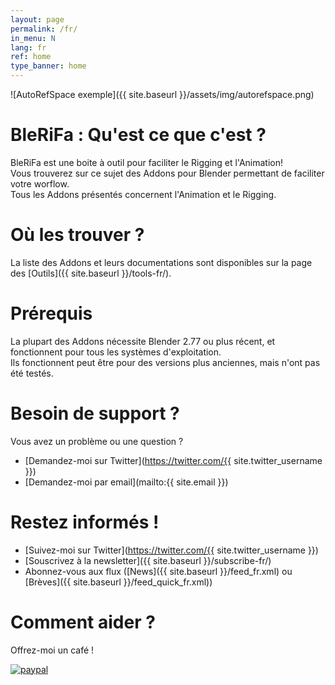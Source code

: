```yaml
---
layout: page
permalink: /fr/
in_menu: N
lang: fr
ref: home
type_banner: home
---
```


![AutoRefSpace exemple]({{ site.baseurl }}/assets/img/autorefspace.png)

# BleRiFa : Qu'est ce que c'est ?
BleRiFa est une boite à outil pour faciliter le Rigging et l'Animation!  
Vous trouverez sur ce sujet des Addons pour Blender permettant de faciliter votre worflow.  
Tous les Addons présentés concernent l'Animation et le Rigging.  
  
# Où les trouver ?
La liste des Addons et leurs documentations sont disponibles sur la page des [Outils]({{ site.baseurl }}/tools-fr/).

# Prérequis
La plupart des Addons nécessite Blender 2.77 ou plus récent, et fonctionnent pour tous les systèmes d'exploitation.  
Ils fonctionnent peut être pour des versions plus anciennes, mais n'ont pas été testés.

# Besoin de support ?
Vous avez un problème ou une question ?  

* [Demandez-moi sur Twitter](https://twitter.com/{{ site.twitter_username }})
* [Demandez-moi par email](mailto:{{ site.email }})

# Restez informés !

* [Suivez-moi sur Twitter](https://twitter.com/{{ site.twitter_username }})
* [Souscrivez à la newsletter]({{ site.baseurl }}/subscribe-fr/)
* Abonnez-vous aux flux ([News]({{ site.baseurl }}/feed_fr.xml) ou [Brèves]({{ site.baseurl }}/feed_quick_fr.xml))

# Comment aider ?
Offrez-moi un café !  
  
[![paypal](https://www.paypalobjects.com/en_US/i/btn/btn_donateCC_LG.gif)](https://www.paypal.com/cgi-bin/webscr?cmd=_s-xclick&hosted_button_id=HLRL7ZPXN9J9E)
